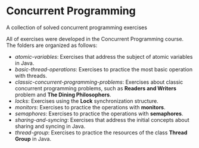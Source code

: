 # Concurrent Programming
A collection of solved concurrent programming exercises

All of exercises were developed in the Concurrent Programming course. The folders are organized as follows:
* *atomic-variables*: Exercises that address the subject of atomic variables in Java.
* *basic-thread-operations*: Exercises to practice the most basic operation with threads.
* *classic-concurrent-programming-problems*: Exercises about classic concurrent programming problems, such as **Readers and Writers** problem and **The Dining Philosophers**.
* *locks*: Exercises using the **Lock** synchronization structure.
* *monitors*: Exercises to practice the operations with **monitors**.
* *semaphores*: Exercises to practice the operations with **semaphores**.
* *sharing-and-syncing*: Exercises that address the initial concepts about sharing and syncing in Java.
* *thread-group*: Exercises to practice the resources of the class **Thread Group** in Java.

